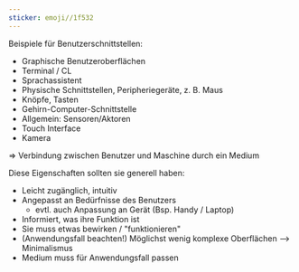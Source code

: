 ```yaml
---
sticker: emoji//1f532
---
```

Beispiele für Benutzerschnittstellen: 
* Graphische Benutzeroberflächen
* Terminal / CL
* Sprachassistent
* Physische Schnittstellen, Peripheriegeräte, z. B. Maus
* Knöpfe, Tasten
* Gehirn-Computer-Schnittstelle
* Allgemein: Sensoren/Aktoren
* Touch Interface
* Kamera

=> Verbindung zwischen Benutzer und Maschine durch ein Medium

Diese Eigenschaften sollten sie generell haben: 
* Leicht zugänglich, intuitiv
* Angepasst an Bedürfnisse des Benutzers
	* evtl. auch Anpassung an Gerät (Bsp. Handy / Laptop)
* Informiert, was ihre Funktion ist
* Sie muss etwas bewirken / "funktionieren"
* (Anwendungsfall beachten!) Möglichst wenig komplexe Oberflächen --> Minimalismus
* Medium muss für Anwendungsfall passen
